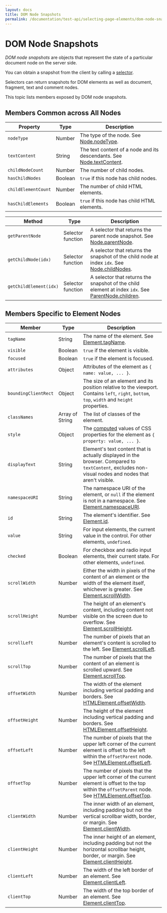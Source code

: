 ```yaml
---
layout: docs
title: DOM Node Snapshots
permalink: /documentation/test-api/selecting-page-elements/dom-node-snapshots.html
---
```

# DOM Node Snapshots

*DOM node snapshots* are objects that represent the state of a particular document node on the server side.

You can obtain a snapshot from the client by calling a [selector](selectors.md).

Selectors can return snapshots for DOM elements as well as document, fragment, text and comment nodes.

This topic lists members exposed by DOM node snapshots.

## Members Common across All Nodes

Property | Type | Description
------ | ---- | -----
`nodeType` | Number | The type of the node. See [Node.nodeType](https://developer.mozilla.org/en-US/docs/Web/API/Node/nodeType).
`textContent` | String | The text content of a node and its descendants. See [Node.textContent](https://developer.mozilla.org/en-US/docs/Web/API/Node/textContent).
`childNodeCount` | Number | The number of child nodes.
`hasChildNodes` | Boolean | `true` if this node has child nodes.
`childElementCount` | Number | The number of child HTML elements.
`hasChildElements` | Boolean | `true` if this node has child HTML elements.

Method | Type | Description
------ | ---- | -----
`getParentNode` | Selector function | A selector that returns the parent node snapshot. See [Node.parentNode](https://developer.mozilla.org/en-US/docs/Web/API/Node/parentNode).
`getChildNode(idx)` | Selector function | A selector that returns the snapshot of the child node at index `idx`. See [Node.childNodes](https://developer.mozilla.org/en-US/docs/Web/API/Node/childNodes).
`getChildElement(idx)` | Selector function | A selector that returns the snapshot of the child element at index `idx`. See [ParentNode.children](https://developer.mozilla.org/en-US/docs/Web/API/ParentNode/children).

## Members Specific to Element Nodes

Member | Type | Description
------ | ---- | ----
`tagName` | String | The name of the element. See [Element.tagName](https://developer.mozilla.org/en-US/docs/Web/API/Element/tagName).
`visible` | Boolean | `true` if the element is visible.
`focused` | Boolean | `true` if the element is focused.
`attributes` | Object | Attributes of the element as `{ name: value, ... }`.
`boundingClientRect` | Object | The size of an element and its position relative to the viewport. Contains `left`, `right`, `bottom`, `top`, `width` and `height` properties.
`classNames` | Array of String | The list of classes of the element.
`style` | Object | The [computed](https://developer.mozilla.org/en-US/docs/Web/API/Window/getComputedStyle) values of CSS properties for the element as `{ property: value, ... }`.
`displayText` | String | Element's text content that is actually displayed in the browser. Compared to `textContent`, excludes non-visual nodes and nodes that aren't visible.
`namespaceURI` | String | The namespace URI of the element, or `null` if the element is not in a namespace. See [Element.namespaceURI](https://developer.mozilla.org/en-US/docs/Web/API/Element/namespaceURI).
`id`   | String | The element's identifier. See [Element.id](https://developer.mozilla.org/en-US/docs/Web/API/Element/id).
`value` | String | For input elements, the current value in the control. For other elements, `undefined`.
`checked` | Boolean | For checkbox and radio input elements, their current state. For other elements, `undefined`.
`scrollWidth` | Number | Either the width in pixels of the content of an element or the width of the element itself, whichever is greater. See [Element.scrollWidth](https://developer.mozilla.org/en-US/docs/Web/API/Element/scrollWidth).
`scrollHeight` | Number | The height of an element's content, including content not visible on the screen due to overflow. See [Element.scrollHeight](https://developer.mozilla.org/en-US/docs/Web/API/Element/scrollHeight).
`scrollLeft` | Number | The number of pixels that an element's content is scrolled to the left. See [Element.scrollLeft](https://developer.mozilla.org/en-US/docs/Web/API/Element/scrollLeft).
`scrollTop` | Number | The number of pixels that the content of an element is scrolled upward. See [Element.scrollTop](https://developer.mozilla.org/en-US/docs/Web/API/Element/scrollTop).
`offsetWidth` | Number | The width of the element including vertical padding and borders. See [HTMLElement.offsetWidth](https://developer.mozilla.org/en-US/docs/Web/API/HTMLElement/offsetWidth).
`offsetHeight` | Number | The height of the element including vertical padding and borders. See [HTMLElement.offsetHeight](https://developer.mozilla.org/en-US/docs/Web/API/HTMLElement/offsetHeight).
`offsetLeft` | Number | The number of pixels that the upper left corner of the current element is offset to the left within the `offsetParent` node. See [HTMLElement.offsetLeft](https://developer.mozilla.org/en-US/docs/Web/API/HTMLElement/offsetLeft).
`offsetTop` | Number | The number of pixels that the upper left corner of the current element is offset to the top within the `offsetParent` node. See [HTMLElement.offsetTop](https://developer.mozilla.org/en-US/docs/Web/API/HTMLElement/offsetTop).
`clientWidth` | Number | The inner width of an element, including padding but not the vertical scrollbar width, border, or margin. See [Element.clientWidth](https://developer.mozilla.org/en-US/docs/Web/API/Element/clientWidth).
`clientHeight` | Number | The inner height of an element, including padding but not the horizontal scrollbar height, border, or margin. See [Element.clientHeight](https://developer.mozilla.org/en-US/docs/Web/API/Element/clientHeight).
`clientLeft` | Number | The width of the left border of an element. See [Element.clientLeft](https://developer.mozilla.org/en-US/docs/Web/API/Element/clientLeft).
`clientTop` | Number | The width of the top border of an element. See [Element.clientTop](https://developer.mozilla.org/en-US/docs/Web/API/Element/clientTop).